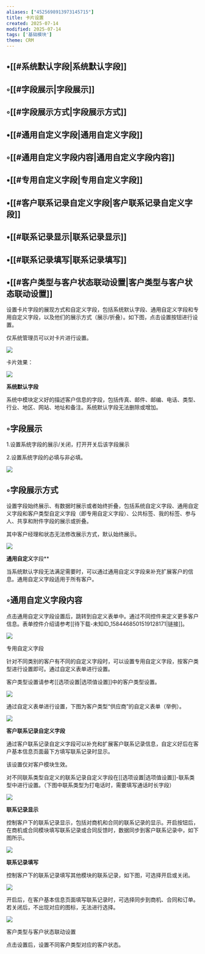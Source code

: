 ```yaml
---
aliases: ["4525698913973145715"]
title: 卡片设置
created: 2025-07-14
modified: 2025-07-14
tags: ['基础模块']
theme: CRM
---
```


## •[[#系统默认字段|系统默认字段]]

## ◦[[#字段展示|字段展示]]

## ◦[[#字段展示方式|字段展示方式]]

## •[[#通用自定义字段|通用自定义字段]]

## ◦[[#通用自定义字段内容|通用自定义字段内容]]

## •[[#专用自定义字段|专用自定义字段]]

## •[[#客户联系记录自定义字段|客户联系记录自定义字段]]

## •[[#联系记录显示|联系记录显示]]

## •[[#联系记录填写|联系记录填写]]

## •[[#客户类型与客户状态联动设置|客户类型与客户状态联动设置]]

设置卡片字段的展现方式和自定义字段，包括系统默认字段、通用自定义字段和专用自定义字段，以及他们的展示方式（展示/折叠）。如下图，点击设置按钮进行设置。

仅系统管理员可以对卡片进行设置。

![](https://myhelpdoc.oss-cn-heyuan.aliyuncs.com/mdimages/833468f34a7df2dcd95f15dc0445351f.jpg)

卡片效果：

![](https://myhelpdoc.oss-cn-heyuan.aliyuncs.com/mdimages/d28ce5ea3062a94a43f87ee3bab17c40.jpg)

**系统默认字段**

系统中模块定义好的描述客户信息的字段，包括传真、邮件、邮编、电话、类型、行业、地区、网站、地址和备注。系统默认字段无法删除或增加。

## ◦字段展示

1.设置系统字段的展示/关闭，打开开关后该字段展示

2.设置系统字段的必填与非必填。

![](https://myhelpdoc.oss-cn-heyuan.aliyuncs.com/mdimages/856cd18f84f6a433104902f0c2bf19c3.jpg)

## ◦字段展示方式

设置字段始终展示、有数据时展示或者始终折叠，包括系统自定义字段、通用自定义字段和客户类型自定义字段（即专用自定义字段）、公共标签、我的标签、参与人、共享和附件字段的展示或折叠。

其中客户经理和状态无法修改展示方式，默认始终展示。

![](https://myhelpdoc.oss-cn-heyuan.aliyuncs.com/mdimages/39fbfd69dfa4c3fe678e20817f059e02.jpg)

**通用自定义**字段**

当系统默认字段无法满足需要时，可以通过通用自定义字段来补充扩展客户的信息。通用自定义字段适用于所有客户。

## ◦通用自定义字段内容

点击通用自定义字段设置后，跳转到自定义表单中。通过不同控件来定义更多客户信息。表单控件介绍请参考[[待下载-未知ID_1584468501519128171|链接]]。

![](https://myhelpdoc.oss-cn-heyuan.aliyuncs.com/mdimages/8a2c066ddc5319ab36a0d966ed0e24b4.jpg)

专用自定义字段

针对不同类别的客户有不同的自定义字段时，可以设置专用自定义字段，按客户类型进行设置即可。通过自定义表单进行设置。

客户类型设置请参考[[选项设置|选项值设置]]中的客户类型设置。

![](https://myhelpdoc.oss-cn-heyuan.aliyuncs.com/mdimages/14b248525dd4ad5e0c9bf19e7506eaa5.jpg)

通过自定义表单进行设置，下图为客户类型“供应商”的自定义表单（举例）。

![](https://myhelpdoc.oss-cn-heyuan.aliyuncs.com/mdimages/15749e72b3bdbb7bd0635c860574e2f9.jpg)

**客户联系记录自定义字段**

通过客户联系记录自定义字段可以补充和扩展客户联系记录信息，自定义好后在客户基本信息页面最下方填写联系记录时显示。

该设置仅对客户模块生效。

对不同联系类型自定义的联系记录自定义字段在[[选项设置|选项值设置]]-联系类型中进行设置。（下图中联系类型为打电话时，需要填写通话时长字段）

![](https://myhelpdoc.oss-cn-heyuan.aliyuncs.com/mdimages/6239c9e99b2546c408b962e37543e844.jpg)

**联系记录显示**

控制客户下的联系记录显示，包括对商机和合同的联系记录的显示。开启按钮后，在商机或合同模块填写联系记录或合同反馈时，数据同步到客户联系记录中，如下图所示。

![](https://myhelpdoc.oss-cn-heyuan.aliyuncs.com/mdimages/1f42bc75ab2d8ab56360daa6121bf0b0.jpg)

**联系记录填写**

控制客户下的联系记录填写其他模块的联系记录，如下图，可选择开启或关闭。

![](https://myhelpdoc.oss-cn-heyuan.aliyuncs.com/mdimages/07831b228bd7955f5f3e56945dc8d9ff.jpg)

开启后，在客户基本信息页面填写联系记录时，可选择同步到商机、合同和订单。若关闭后，不出现对应的图标，无法进行选择。

![](https://myhelpdoc.oss-cn-heyuan.aliyuncs.com/mdimages/681670cd0492818883676ec866b08c96.jpg)

客户类型与客户状态联动设置

点击设置后，设置不同客户类型对应的客户状态。

